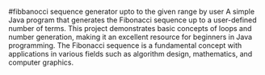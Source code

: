 #fibbanocci sequence generator upto to the given range by user
A simple Java program that generates the Fibonacci sequence up to a user-defined number of terms. This project demonstrates basic concepts of loops and number generation, making it an excellent resource for beginners in Java programming. The Fibonacci sequence is a fundamental concept with applications in various fields such as algorithm design, mathematics, and computer graphics.
